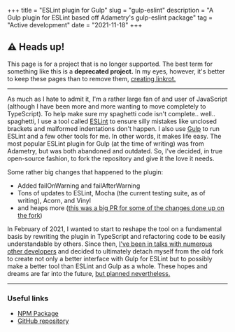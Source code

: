 +++
title = "ESLint plugin for Gulp"
slug = "gulp-eslint"
description = "A Gulp plugin for ESLint based off Adametry's gulp-eslint package"
tag = "Active development"
date = "2021-11-18"
+++

## ⚠️ Heads up!
This page is for a project that is no longer supported. The best term for something like this is a **deprecated project.** In my eyes, however, it's better to keep these pages than to remove them, [creating linkrot.](@/blog/linkrot.md)

---

As much as I hate to admit it, I'm a rather large fan of and user of JavaScript (although I have been more and more wanting to move completely to TypeScript). To help make sure my spaghetti code isn't complete.. well.. spaghetti, I use a tool called [ESLint](https://eslint.org) to ensure silly mistakes like unclosed brackets and malformed indentations don't happen. I also use [Gulp](https://gulpjs.com) to run ESLint and a few other tools for me. In other words, it makes life easy. The most popular ESLint plugin for Gulp (at the time of writing) was from Adametry, but was both abandoned and outdated. So, I've decided, in true open-source fashion, to fork the repository and give it the love it needs.

Some rather big changes that happened to the plugin:
- Added failOnWarning and failAfterWarning
- Tons of updates to ESLint, Mocha (the current testing suite, as of writing), Acorn, and Vinyl
- and heaps more ([this was a big PR for some of the changes done up on the fork](https://github.com/doamatto/gulp-eslint/pull/10))

In February of 2021, I wanted to start to reshape the tool on a fundamental basis by rewriting the plugin in TypeScript and refactoring code to be easily understandable by others. Since then, [I've been in talks with numerous other developers](https://github.com/adametry/gulp-eslint/issues/266) and decided to ultimately detach myself from the old fork to create not only a better interface with Gulp for ESLint but to possibly make a better tool than ESLint and Gulp as a whole. These hopes and dreams are far into the future, [but planned nevertheless.](/ideas)

---

### Useful links
- [NPM Package](https://www.npmjs.com/package/@doamatto/gulp-eslint)
- [GitHub repository](https://github.com/doamatto/gulp-eslint)
